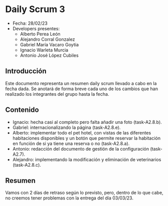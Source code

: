 # Daily Scrum 3
- Fecha: 28/02/23
- Developers presentes:
    - Alberto Perea León
    - Alejandro Corral Gonzalez
    - Gabriel María Vacaro Goytia
    - Ignacio Warleta Murcia
    - Antonio José López Cubiles


## Introducción
Este documento representa un resumen daily scrum llevado a cabo en la fecha dada. Se anotará de forma breve cada uno de los cambios que han realizado los integrantes del grupo hasta la fecha.

## Contenido

- Ignacio: hecha casi al completo pero falta añadir una foto (task-A2.8.b).
- Gabriel: internacionalizando la página (task-A2.8.e).
- Alberto: implementar todo el pet hotel, con vistas de las diferentes habitaciones disponibles y un botón que permite reservar la habitación en función de si ya tiene una reserva o no (task-A2.8.a).
- Antonio: redacción del documento de gestión de la configuración (task-A2.7).
- Alejandro: implementando la modificación y eliminación de veterinarios (task-A2.8.c).

## Resumen

Vamos con 2 días de retraso según lo previsto, pero, dentro de lo que cabe, no creemos tener problemas con la entrega del día 03/03/23.